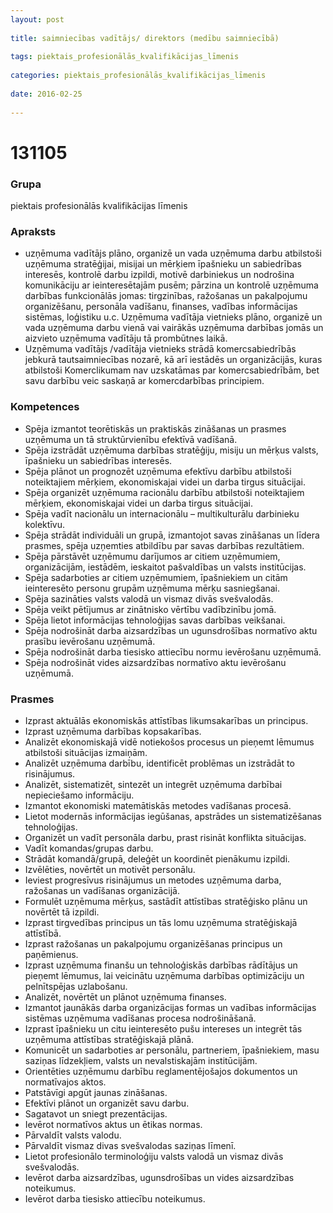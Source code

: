 ```yaml
---
layout: post
    
title: saimniecības vadītājs/ direktors (medību saimniecībā)
    
tags: piektais_profesionālās_kvalifikācijas_līmenis
    
categories: piektais_profesionālās_kvalifikācijas_līmenis
    
date: 2016-02-25
    
---
```

# 131105

### Grupa
piektais profesionālās kvalifikācijas līmenis

### Apraksts

* uzņēmuma vadītājs plāno, organizē un vada uzņēmuma darbu atbilstoši uzņēmuma stratēģijai, misijai un mērķiem īpašnieku un sabiedrības interesēs, kontrolē darbu izpildi, motivē darbiniekus un nodrošina komunikāciju ar ieinteresētajām pusēm; pārzina un kontrolē uzņēmuma darbības funkcionālās jomas: tirgzinības, ražošanas un pakalpojumu organizēšanu, personāla vadīšanu, finanses, vadības informācijas sistēmas, loģistiku u.c. Uzņēmuma vadītāja vietnieks plāno, organizē un vada uzņēmuma darbu vienā vai vairākās uzņēmuma darbības jomās un aizvieto uzņēmuma vadītāju tā prombūtnes laikā.
* Uzņēmuma vadītājs /vadītāja vietnieks strādā komercsabiedrībās jebkurā tautsaimniecības nozarē, kā arī iestādēs un organizācijās, kuras atbilstoši Komerclikumam nav uzskatāmas par komercsabiedrībām, bet savu darbību veic saskaņā ar komercdarbības principiem.

### Kompetences

* Spēja izmantot teorētiskās un praktiskās zināšanas un prasmes uzņēmuma un tā struktūrvienību efektīvā vadīšanā.
* Spēja izstrādāt uzņēmuma darbības stratēģiju, misiju un mērķus valsts, īpašnieku un sabiedrības interesēs.
* Spēja plānot un prognozēt uzņēmuma efektīvu darbību atbilstoši noteiktajiem mērķiem, ekonomiskajai videi un darba tirgus situācijai.
* Spēja organizēt uzņēmuma racionālu darbību atbilstoši noteiktajiem mērķiem, ekonomiskajai videi un darba tirgus situācijai.
* Spēja vadīt nacionālu un internacionālu – multikulturālu darbinieku kolektīvu.
* Spēja strādāt individuāli un grupā, izmantojot savas zināšanas un līdera prasmes, spēja uzņemties atbildību par savas darbības rezultātiem.
* Spēja pārstāvēt uzņēmumu darījumos ar citiem uzņēmumiem, organizācijām, iestādēm, ieskaitot pašvaldības un valsts institūcijas.
* Spēja sadarboties ar citiem uzņēmumiem, īpašniekiem un citām ieinteresēto personu grupām uzņēmuma mērķu sasniegšanai.
* Spēja sazināties valsts valodā un vismaz divās svešvalodās.
* Spēja veikt pētījumus ar zinātnisko vērtību vadībzinību jomā.
* Spēja lietot informācijas tehnoloģijas savas darbības veikšanai.
* Spēja nodrošināt darba aizsardzības un ugunsdrošības normatīvo aktu prasību ievērošanu uzņēmumā.
* Spēja nodrošināt darba tiesisko attiecību normu ievērošanu uzņēmumā.
* Spēja nodrošināt vides aizsardzības normatīvo aktu ievērošanu uzņēmumā.

### Prasmes 
* Izprast aktuālās ekonomiskās attīstības likumsakarības un principus.
* Izprast uzņēmuma darbības kopsakarības.
* Analizēt ekonomiskajā vidē notiekošos procesus un pieņemt lēmumus atbilstoši situācijas izmaiņām.
* Analizēt uzņēmuma darbību, identificēt problēmas un izstrādāt to risinājumus.
* Analizēt, sistematizēt, sintezēt un integrēt uzņēmuma darbībai nepieciešamo informāciju.
* Izmantot ekonomiski matemātiskās metodes vadīšanas procesā.
* Lietot modernās informācijas iegūšanas, apstrādes un sistematizēšanas tehnoloģijas.
* Organizēt un vadīt personāla darbu, prast risināt konflikta situācijas.
* Vadīt komandas/grupas darbu.
* Strādāt komandā/grupā, deleģēt un koordinēt pienākumu izpildi.
* Izvēlēties, novērtēt un motivēt personālu.
* Ieviest progresīvus risinājumus un metodes uzņēmuma darba, ražošanas un vadīšanas organizācijā.
* Formulēt uzņēmuma mērķus, sastādīt attīstības stratēģisko plānu un novērtēt tā izpildi.
* Izprast tirgvedības principus un tās lomu uzņēmuma stratēģiskajā attīstībā.
* Izprast ražošanas un pakalpojumu organizēšanas principus un paņēmienus.
* Izprast uzņēmuma finanšu un tehnoloģiskās darbības rādītājus un pieņemt lēmumus, lai veicinātu uzņēmuma darbības optimizāciju un pelnītspējas uzlabošanu.
* Analizēt, novērtēt un plānot uzņēmuma finanses.
* Izmantot jaunākās darba organizācijas formas un vadības informācijas sistēmas uzņēmuma vadīšanas procesa nodrošināšanā.
* Izprast īpašnieku un citu ieinteresēto pušu intereses un integrēt tās uzņēmuma attīstības stratēģiskajā plānā.
* Komunicēt un sadarboties ar personālu, partneriem, īpašniekiem, masu saziņas līdzekļiem, valsts un nevalstiskajām institūcijām.
* Orientēties uzņēmumu darbību reglamentējošajos dokumentos un normatīvajos aktos.
* Patstāvīgi apgūt jaunas zināšanas.
* Efektīvi plānot un organizēt savu darbu.
* Sagatavot un sniegt prezentācijas.
* Ievērot normatīvos aktus un ētikas normas.
* Pārvaldīt valsts valodu.
* Pārvaldīt vismaz divas svešvalodas saziņas līmenī.
* Lietot profesionālo terminoloģiju valsts valodā un vismaz divās svešvalodās.
* Ievērot darba aizsardzības, ugunsdrošības un vides aizsardzības noteikumus.
* Ievērot darba tiesisko attiecību noteikumus.